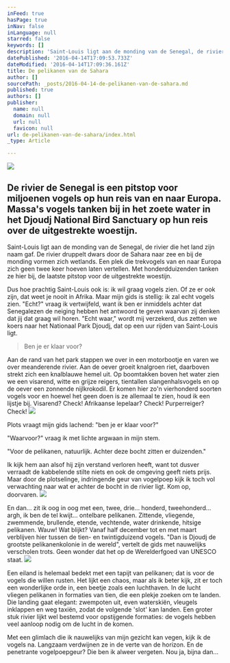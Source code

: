```yaml
---
inFeed: true
hasPage: true
inNav: false
inLanguage: null
starred: false
keywords: []
description: 'Saint-Louis ligt aan de monding van de Senegal, de rivier die het land zijn naam gaf. De rivier druppelt dwars door de Sahara naar zee en bij de monding vormen zich wetlands. Een plek die trekvogels van en naar Europa zich geen twee keer hoeven laten vertellen. Met honderdduizenden tanken ze hier bij, de laatste pitstop voor de uitgestrekte woestijn.'
datePublished: '2016-04-14T17:09:53.733Z'
dateModified: '2016-04-14T17:09:36.161Z'
title: De pelikanen van de Sahara
author: []
sourcePath: _posts/2016-04-14-de-pelikanen-van-de-sahara.md
published: true
authors: []
publisher:
  name: null
  domain: null
  url: null
  favicon: null
url: de-pelikanen-van-de-sahara/index.html
_type: Article

---
```

![](https://the-grid-user-content.s3-us-west-2.amazonaws.com/a8e51205-62d8-4a79-bc63-f070c9cdc0d2.jpg)

## De rivier de Senegal is een pitstop voor miljoenen vogels op hun reis van en naar Europa.  Massa's vogels tanken bij in het zoete water in het Djoudj National Bird Sanctuary op hun reis over de uitgestrekte woestijn.

Saint-Louis ligt aan de monding van de Senegal, de rivier die het land zijn naam gaf. De rivier druppelt dwars door de Sahara naar zee en bij de monding vormen zich wetlands. Een plek die trekvogels van en naar Europa zich geen twee keer hoeven laten vertellen. Met honderdduizenden tanken ze hier bij, de laatste pitstop voor de uitgestrekte woestijn.

Dus hoe prachtig Saint-Louis ook is: ik wil graag vogels zien. Of ze er ook zijn, dat weet je nooit in Afrika. Maar mijn gids is stellig: ik zal echt vogels zien. "Echt?" vraag ik vertwijfeld, want ik ben er inmiddels achter dat Senegalezen de neiging hebben het antwoord te geven waarvan zij denken dat jij dat graag wil horen. "Echt waar," wordt mij verzekerd, dus zetten we koers naar het Nationaal Park Djoudj, dat op een uur rijden van Saint-Louis ligt.

> Ben je er klaar voor?

Aan de rand van het park stappen we over in een motorbootje en varen we over meanderende rivier. Aan de oever groeit knalgroen riet, daarboven strekt zich een knalblauwe hemel uit. Op boomtakken boven het water zien we een visarend, witte en grijze reigers, tientallen slangenhalsvogels en op de oever een zonnende nijlkrokodil. Er komen hier zo'n vierhonderd soorten vogels voor en hoewel het geen doen is ze allemaal te zien, houd ik een lijstje bij. Visarend? Check! Afrikaanse lepelaar? Check! Purperreiger? Check!
![](https://the-grid-user-content.s3-us-west-2.amazonaws.com/5010dfe3-af3a-4c9d-816f-a5e1c669a360.jpg)

Plots vraagt mijn gids lachend: "ben je er klaar voor?"

"Waarvoor?" vraag ik met lichte argwaan in mijn stem.

"Voor de pelikanen, natuurlijk. Achter deze bocht zitten er duizenden."

Ik kijk hem aan alsof hij zijn verstand verloren heeft, want tot dusver verraadt de kabbelende stilte niets en ook de omgeving geeft niets prijs. Maar door de plotselinge, indringende geur van vogelpoep kijk ik toch vol verwachting naar wat er achter de bocht in de rivier ligt. Kom op, doorvaren.
![](https://the-grid-user-content.s3-us-west-2.amazonaws.com/13154cda-067d-4595-94ac-b2732b0dc1cd.jpg)

En dan... zit ik oog in oog met een, twee, drie... honderd, tweehonderd... argh, ik ben de tel kwijt... ontelbare pelikanen. Zittende, vliegende, zwemmende, brullende, etende, vechtende, water drinkende, hitsige pelikanen. Wauw! Wat blijkt? Vanaf half december tot en met maart verblijven hier tussen de tien- en twintigduizend vogels. "Dan is Djoudj de grootste pelikanenkolonie in de wereld", vertelt de gids met nauwelijks verscholen trots. Geen wonder dat het op de Werelderfgoed van UNESCO staat.
![](https://the-grid-user-content.s3-us-west-2.amazonaws.com/c4f631de-6a85-4d00-b052-cb0dfbce5c43.jpg)

Een eiland is helemaal bedekt met een tapijt van pelikanen; dat is voor de vogels die willen rusten. Het lijkt een chaos, maar als ik beter kijk, zit er toch een wonderlijke orde in, een beetje zoals een luchthaven. In de lucht vliegen pelikanen in formaties van tien, die een plekje zoeken om te landen. Die landing gaat elegant: zwempoten uit, even waterskiën, vleugels inklappen en weg taxiën, zodat de volgende 'slot' kan landen. Een groter stuk rivier lijkt wel bestemd voor opstijgende formaties: de vogels hebben veel aanloop nodig om de lucht in de komen.

Met een glimlach die ik nauwelijks van mijn gezicht kan vegen, kijk ik de vogels na. Langzaam verdwijnen ze in de verte van de horizon. En de penetrante vogelpoepgeur? Die ben ik alweer vergeten. Nou ja, bijna dan...